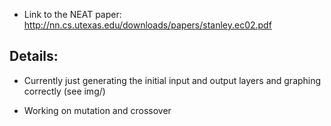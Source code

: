
- Link to the NEAT paper: http://nn.cs.utexas.edu/downloads/papers/stanley.ec02.pdf

## Details:
 - Currently just generating the initial input and output layers and graphing correctly (see img/)

 - Working on mutation and crossover
